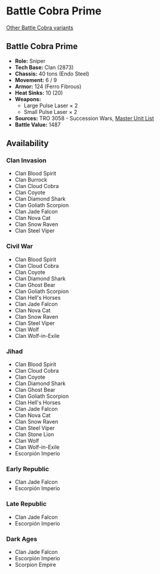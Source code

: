 # Battle Cobra Prime

[Other Battle Cobra variants](../battle_cobra.md)

## Battle Cobra Prime
- **Role:** Sniper
- **Tech Base:** Clan (2873)
- **Chassis:** 40 tons (Endo Steel)
- **Movement:** 6 / 9
- **Armor:** 124 (Ferro Fibrous)
- **Heat Sinks:** 10 (20)
- **Weapons:**
  - Large Pulse Laser × 2
  - Small Pulse Laser × 2
- **Sources:** TRO 3058 - Succession Wars, [Master Unit List](http://masterunitlist.info/Unit/Details/273/battle-cobra-prime)
- **Battle Value:** 1487

## Availability

### Clan Invasion
- Clan Blood Spirit
- Clan Burrock
- Clan Cloud Cobra
- Clan Coyote
- Clan Diamond Shark
- Clan Goliath Scorpion
- Clan Jade Falcon
- Clan Nova Cat
- Clan Snow Raven
- Clan Steel Viper

### Civil War
- Clan Blood Spirit
- Clan Cloud Cobra
- Clan Coyote
- Clan Diamond Shark
- Clan Ghost Bear
- Clan Goliath Scorpion
- Clan Hell's Horses
- Clan Jade Falcon
- Clan Nova Cat
- Clan Snow Raven
- Clan Steel Viper
- Clan Wolf
- Clan Wolf-in-Exile

### Jihad
- Clan Blood Spirit
- Clan Cloud Cobra
- Clan Coyote
- Clan Diamond Shark
- Clan Ghost Bear
- Clan Goliath Scorpion
- Clan Hell's Horses
- Clan Jade Falcon
- Clan Nova Cat
- Clan Snow Raven
- Clan Steel Viper
- Clan Stone Lion
- Clan Wolf
- Clan Wolf-in-Exile
- Escorpión Imperio

### Early Republic
- Clan Jade Falcon
- Escorpión Imperio

### Late Republic
- Clan Jade Falcon
- Escorpión Imperio

### Dark Ages
- Clan Jade Falcon
- Escorpión Imperio
- Scorpion Empire

